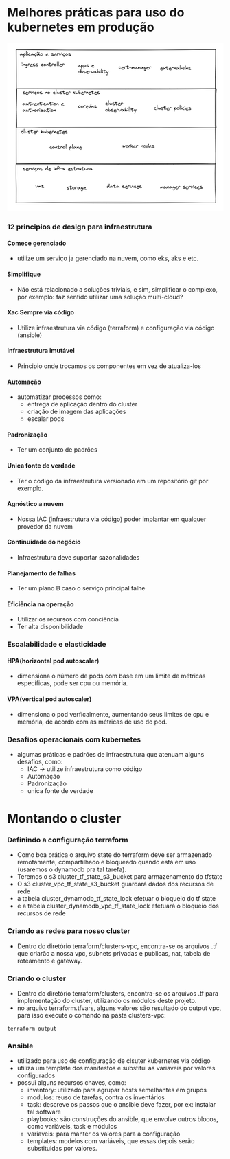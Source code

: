# Melhores práticas para uso do kubernetes em produção

![Alt text](https://github.com/fabriciolfj/kubernetes_v2/blob/main/kubernetes.png)

### 12 principios de design para infraestrutura

#### Comece gerenciado
- utilize um serviço ja gerenciado na nuvem, como eks, aks e etc.

#### Simplifique
- Não está relacionado a soluções triviais, e sim, simplificar o complexo, por exemplo: faz sentido utilizar uma solução multi-cloud?

#### Xac Sempre via código
- Utilize infraestrutura via código (terraform) e configuração via código (ansible)

#### Infraestrutura imutável
- Principio onde trocamos os componentes em vez de atualiza-los

#### Automação
- automatizar processos como:
  - entrega de aplicação dentro do cluster
  - criação de imagem das aplicações
  - escalar pods


#### Padronização
- Ter um conjunto de padrões 

#### Unica fonte de verdade
- Ter o codigo da infraestrutura versionado em um repositório git por exemplo.

#### Agnóstico a nuvem
- Nossa IAC (infraestrutura via código) poder implantar em qualquer provedor da nuvem

#### Continuidade do negócio
- Infraestrutura deve suportar sazonalidades

#### Planejamento de falhas
- Ter um plano B caso o serviço principal falhe

#### Eficiência na operação
- Utilizar os recursos com conciência
- Ter alta disponibilidade

### Escalabilidade e elasticidade
#### HPA(horizontal pod autoscaler)
- dimensiona o número de pods com base em um limite de métricas específicas, pode ser cpu ou memória.

#### VPA(vertical pod autoscaler)
- dimensiona o pod verficalmente, aumentando seus limites de cpu e memória, de acordo com as métricas de uso do pod.

### Desafios operacionais com kubernetes
- algumas práticas e padrões de infraestrutura que atenuam alguns desafios, como:
  - IAC -> utilize infraestrutura como código
  - Automação
  - Padronização
  - unica fonte de verdade 

# Montando o cluster
### Definindo a configuração terraform
- Como boa prática o arquivo state do terraform deve ser armazenado remotamente, compartilhado e bloqueado quando está em uso (usaremos o dynamodb pra tal tarefa).
- Teremos o s3 cluster_tf_state_s3_bucket para armazenamento do tfstate 
- O s3 cluster_vpc_tf_state_s3_bucket guardará dados dos recursos de rede
- a tabela cluster_dynamodb_tf_state_lock efetuar o bloqueio do tf state
- e a tabela cluster_dynamodb_vpc_tf_state_lock efetuará o bloqueio dos recursos de rede

### Criando as redes para nosso cluster
- Dentro do diretório terraform/clusters-vpc, encontra-se os arquivos .tf que criarão a nossa vpc, subnets privadas e publicas, nat, tabela de roteamento e gateway.

### Criando o cluster
- Dentro do diretório terraform/clusters, encontra-se os arquivos .tf para implementação do cluster, utilizando os módulos deste projeto.
- no arquivo terraform.tfvars, alguns valores são resultado do output vpc, para isso execute o comando na pasta clusters-vpc:
```
terraform output
```

### Ansible
- utilizado para uso de configuração de clsuter kubernetes via código
- utiliza um template dos manifestos e substitui as variaveis por valores configurados
- possui alguns recursos chaves, como:
  - inventory: utilizado para agrupar hosts semelhantes em grupos
  - modulos: reuso de tarefas, contra os inventários
  - task: descreve os passos que o ansible deve fazer, por ex: instalar tal software 
  - playbooks: são construções do ansible, que envolve outros blocos, como variáveis, task e módulos
  - variaveis: para manter os valores para a configuração
  - templates: modelos com variáveis, que essas depois serão substituidas por valores.
